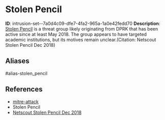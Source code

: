 # Stolen Pencil

**ID**: intrusion-set--7a0d4c09-dfe7-4fa2-965a-1a0e42fedd70
**Description**: [Stolen Pencil](https://attack.mitre.org/groups/G0086) is a threat group likely originating from DPRK that has been active since at least May 2018. The group appears to have targeted academic institutions, but its motives remain unclear.(Citation: Netscout Stolen Pencil Dec 2018)

## Aliases
#alias-stolen_pencil

## References
- [mitre-attack](https://attack.mitre.org/groups/G0086)
- Stolen Pencil
- [Netscout Stolen Pencil Dec 2018](https://asert.arbornetworks.com/stolen-pencil-campaign-targets-academia/)

